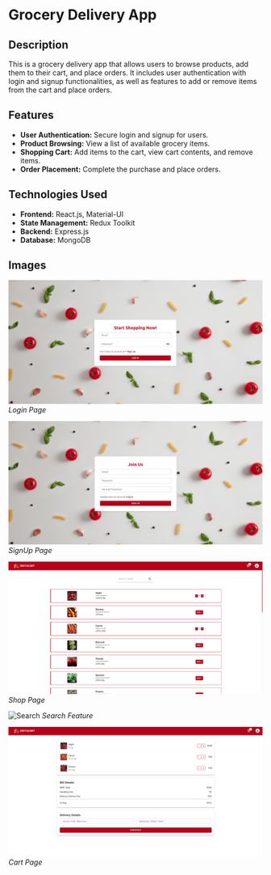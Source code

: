 # Grocery Delivery App

## Description

This is a grocery delivery app that allows users to browse products, add them to their cart, and place orders. It includes user authentication with login and signup functionalities, as well as features to add or remove items from the cart and place orders.

## Features

- **User Authentication:** Secure login and signup for users.
- **Product Browsing:** View a list of available grocery items.
- **Shopping Cart:** Add items to the cart, view cart contents, and remove items.
- **Order Placement:** Complete the purchase and place orders.

## Technologies Used

- **Frontend:** React.js, Material-UI
- **State Management:** Redux Toolkit
- **Backend:** Express.js
- **Database:** MongoDB

## Images

![Login Page](./img1.png)
*Login Page*

![SignUp Page](./img2.png)
*SignUp Page*

![Shop Page](./img3.png)
*Shop Page*

![Search](./img4)
*Search Feature*

![Cart Page](./img5.png)
*Cart Page*